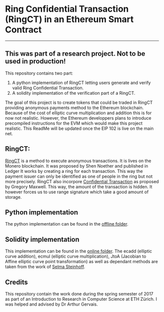 # Ring Confidential Transaction (RingCT) in an Ethereum Smart Contract

-----------
This was part of a research project. Not to be used in production!
-----------

This repository contains two part:
1. A python implementation of RingCT letting users generate and verify valid Ring Confidential Transaction.
2. A solidity implementation of the verification part of a RingCT. 

The goal of this project is to create tokens that could be traded in RingCT providing anonymous payments method to the Ethereum blockchain. Because of the cost of elliptic curve multiplication and addition this is for now not realistic. However, the Ethereum developpers plans to introduce precompiled instructions for the EVM which would make this project realistic. This ReadMe will be updated once the EIP 102 is live on the main net. 

## RingCT:
[RingCT](https://eprint.iacr.org/2015/1098.pdf) is a method to execute anonymous transactions. It is lives on the Monero blockchain. It was proposed by Shen Noether and published in Ledger
It works by creating a ring for each transaction. This way the payment issuer can only be identified as one of people in the ring but not more precisely. 
RingCT also incorpore [Confidential Transaction](https://people.xiph.org/~greg/confidential_values.txt) as proposed by Gregory Maxwell. This way, the amount of the transaction is hidden. It however forces us to use range signature which take a good amount of storage. 

## Python implementation
The python implementation can be found in the [offline folder](./offline/). 

## Solidity implementation
This implementation can be found in the [online folder](./online/). The ecadd (elliptic curve addition), ecmul (elliptic curve multiplication), JtoA (Jacobian to Affine elliptic curve point transformation) as well as dependant methods are taken from the work of [Selma Steinhoff](https://www.linkedin.com/in/selmasteinhoff/?ppe=1).

## Credits
This repository contain the work done during the spring semester of 2017 as part of an Introduction to Research in Computer Science at ETH Zürich.
I was helped and advised by Dr Arthur Gervais.